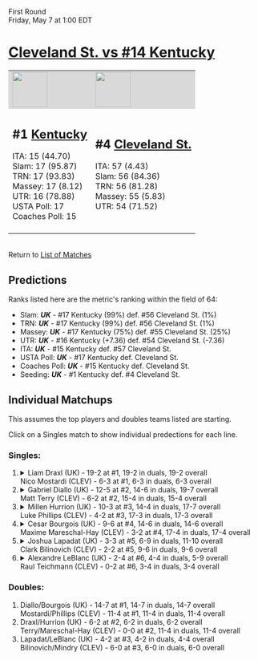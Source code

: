 First Round  
Friday, May 7 at 1:00 EDT
# [Cleveland St. vs #14 Kentucky](https://www.ncaa.com/game/5833389) 

<table>  
<tr style="background-color: #d9d9d9 !important"><td><a href="#"><img src="https://www.ncaa.com/sites/default/files/images/logos/schools/k/kentucky.70.png" width="70" height="70" /></a></td><td><a href="#"><img src="https://www.ncaa.com/sites/default/files/images/logos/schools/c/cleveland-st.70.png" width="70" height="70" /></a></td></tr>
<tr><td>  

<h2>#1 <a href="#">Kentucky</a></h2>  
ITA: 15 (44.70)<br>  
Slam: 17 (95.87)<br>  
TRN: 17 (93.83)<br>  
Massey: 17 (8.12)<br>  
UTR: 16 (78.88)<br>  
USTA Poll: 17<br>  
Coaches Poll: 15<br>  
<br>  

</td><td>  

<h2>#4 <a href="#">Cleveland St.</a></h2>  
ITA: 57 (4.43)<br>  
Slam: 56 (84.36)<br>  
TRN: 56 (81.28)<br>  
Massey: 55 (5.83)<br>  
UTR: 54 (71.52)<br>  
<br>  

</td></tr></table>  


<br>Return to [List of Matches](../index.md)  

## Predictions  

Ranks listed here are the metric's ranking within the field of 64:  
- Slam: ***UK*** - #17 Kentucky (99%) def. #56 Cleveland St. (1%)  
- TRN: ***UK*** - #17 Kentucky (99%) def. #56 Cleveland St. (1%)  
- Massey: ***UK*** - #17 Kentucky (75%) def. #55 Cleveland St. (25%)  
- UTR: ***UK*** - #16 Kentucky (+7.36) def. #54 Cleveland St. (-7.36)  
- ITA: ***UK*** - #15 Kentucky def. #57 Cleveland St.  
- USTA Poll: ***UK*** - #17 Kentucky def. Cleveland St.  
- Coaches Poll: ***UK*** - #15 Kentucky def. Cleveland St.  
- Seeding: ***UK*** - #1 Kentucky def. #4 Cleveland St.  

## Individual Matchups  

This assumes the top players and doubles teams listed are starting.  

Click on a Singles match to show individual predections for each line.  

### Singles:  

<ol>
<li><details><summary markdown="span">
Liam Draxl (UK) - 19-2 at #1, 19-2 in duals, 19-2 overall<br>  
Nico Mostardi (CLEV) - 6-3 at #1, 6-3 in duals, 6-3 overall
</summary><h4>Predictions</h4><ul>
<li>Slam: <b><i>VT</i></b> - #30 Virginia Tech (56%) def. #35 Texas Tech (44%)</li>  
</ul></details></li>
<li><details><summary markdown="span">
Gabriel Diallo (UK) - 12-5 at #2, 14-6 in duals, 19-7 overall<br>  
Matt Terry (CLEV) - 6-2 at #2, 15-4 in duals, 15-4 overall
</summary><h4>Predictions</h4><ul>
<li>Slam: <b><i>VT</i></b> - #30 Virginia Tech (56%) def. #35 Texas Tech (44%)</li>  
</ul></details></li>
<li><details><summary markdown="span">
Millen Hurrion (UK) - 10-3 at #3, 14-4 in duals, 17-7 overall<br>  
Luke Phillips (CLEV) - 4-2 at #3, 17-3 in duals, 17-3 overall
</summary><h4>Predictions</h4><ul>
<li>Slam: <b><i>VT</i></b> - #30 Virginia Tech (56%) def. #35 Texas Tech (44%)</li>  
</ul></details></li>
<li><details><summary markdown="span">
Cesar Bourgois (UK) - 9-6 at #4, 14-6 in duals, 14-6 overall<br>  
Maxime Mareschal-Hay (CLEV) - 3-2 at #4, 17-4 in duals, 17-4 overall
</summary><h4>Predictions</h4><ul>
<li>Slam: <b><i>VT</i></b> - #30 Virginia Tech (56%) def. #35 Texas Tech (44%)</li>  
</ul></details></li>
<li><details><summary markdown="span">
Joshua Lapadat (UK) - 3-3 at #5, 6-9 in duals, 11-10 overall<br>  
Clark Bilinovich (CLEV) - 2-2 at #5, 9-6 in duals, 9-6 overall
</summary><h4>Predictions</h4><ul>
<li>Slam: <b><i>VT</i></b> - #30 Virginia Tech (56%) def. #35 Texas Tech (44%)</li>  
</ul></details></li>
<li><details><summary markdown="span">
Alexandre LeBlanc (UK) - 2-4 at #6, 4-4 in duals, 5-9 overall<br>  
Raul Teichmann (CLEV) - 0-2 at #6, 3-4 in duals, 3-4 overall
</summary><h4>Predictions</h4><ul>
<li>Slam: <b><i>VT</i></b> - #30 Virginia Tech (56%) def. #35 Texas Tech (44%)</li>  
</ul></details></li>
</ol>

### Doubles:  
1. Diallo/Bourgois (UK) - 14-7 at #1, 14-7 in duals, 14-7 overall  
   Mostardi/Phillips (CLEV) - 11-4 at #1, 11-4 in duals, 11-4 overall
2. Draxl/Hurrion (UK) - 6-2 at #2, 6-2 in duals, 6-2 overall  
   Terry/Mareschal-Hay (CLEV) - 0-0 at #2, 11-4 in duals, 11-4 overall
3. Lapadat/LeBlanc (UK) - 4-2 at #3, 4-2 in duals, 4-4 overall  
   Bilinovich/Mindry (CLEV) - 6-0 at #3, 6-0 in duals, 6-0 overall